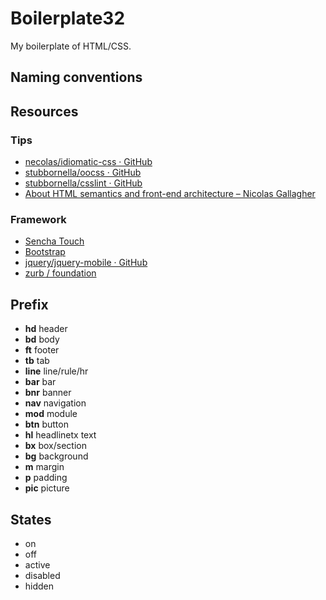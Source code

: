 # Boilerplate32

My boilerplate of HTML/CSS.

## Naming conventions
 
## Resources

### Tips

 + [necolas/idiomatic-css · GitHub ](https://github.com/necolas/idiomatic-css/)
 + [stubbornella/oocss · GitHub](https://github.com/stubbornella/oocss)
 + [stubbornella/csslint · GitHub](https://github.com/stubbornella/csslint)
 + [About HTML semantics and front-end architecture – Nicolas Gallagher](http://nicolasgallagher.com/about-html-semantics-front-end-architecture/)

### Framework

 + [Sencha Touch](http://docs.sencha.com/touch/2-1/#!/api/Global_CSS)
 + [Bootstrap](http://twitter.github.com/bootstrap/components.html)
 + [jquery/jquery-mobile · GitHub](https://github.com/jquery/jquery-mobile)
 + [zurb / foundation](https://github.com/zurb/foundation)
 

## Prefix ##

 + __hd__ header
 + __bd__ body
 + __ft__ footer
 + __tb__ tab
 + __line__ line/rule/hr
 + __bar__ bar
 + __bnr__ banner
 + __nav__ navigation
 + __mod__ module
 + __btn__ button
 + __hl__ headlinetx text
 + __bx__ box/section
 + __bg__ background
 + __m__ margin
 + __p__ padding
 + __pic__ picture

## States

 + on
 + off
 + active
 + disabled
 + hidden